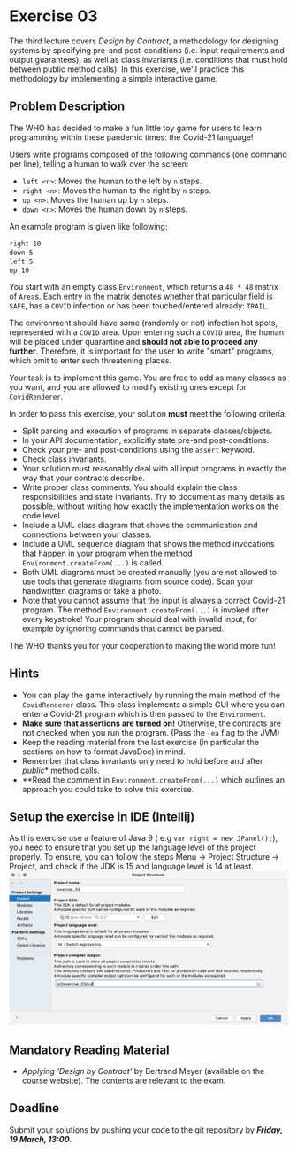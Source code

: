 # Exercise 03
The third lecture covers *Design by Contract*, a methodology for designing systems by specifying pre-and
post-conditions (i.e. input requirements and output guarantees), as well as class invariants (i.e. conditions
that must hold between public method calls). In this exercise, we'll practice this methodology by implementing
a simple interactive game.

## Problem Description
The WHO has decided to make a fun little toy game for users to learn programming within
these pandemic times: the Covid-21 language!

Users write programs composed of the following commands (one command per line), telling a human to walk
over the screen:
* `left <n>`: Moves the human to the left by `n` steps.
* `right <n>`: Moves the human to the right by `n` steps.
* `up <n>`: Moves the human up by `n` steps.
* `down <n>`: Moves the human down by `n` steps.

An example program is given like following:
```covid-21
right 10
down 5
left 5
up 10
```

You start with an empty class `Environment`, which returns a `48 * 48` matrix of `Area`s.
Each entry in the matrix denotes whether that particular field is `SAFE`, has a `COVID` infection or
has been touched/entered already: `TRAIL`.

The environment should have some (randomly or not) infection hot spots, represented with a `COVID` area.
Upon entering such a `COVID` area, the human will be placed under quarantine and **should not able to proceed
any further**. Therefore, it is important for the user to write "smart" programs, which omit to enter such
threatening places.

Your task is to implement this game. You are free to add as many classes as you want, and you are allowed
to modify existing ones except for `CovidRenderer`.

In order to pass this exercise, your solution **must** meet the following criteria:

* Split parsing and execution of programs in separate classes/objects.
* In your API documentation, explicitly state pre-and post-conditions.
* Check your pre- and post-conditions using the `assert` keyword.
* Check class invariants.
* Your solution must reasonably deal with all input programs in exactly the way that your contracts describe.
* Write proper class comments. You should explain the class responsibilities and state invariants.
Try to document as many details as possible, without writing how exactly the implementation works on the code level.
* Include a UML class diagram that shows the communication and connections between your classes.
* Include a UML sequence diagram that shows the method invocations that happen in your program when the method `Environment.createFrom(...)` is called.
* Both UML diagrams must be created manually (you are not allowed to use tools that generate diagrams from source code).
Scan your handwritten diagrams or take a photo.
* Note that you cannot assume that the input is always a correct Covid-21 program.
The method `Environment.createFrom(...)` is invoked after every keystroke!
Your program should deal with invalid input, for example by ignoring commands that cannot be parsed.

The WHO thanks you for your cooperation to making the world more fun!

## Hints
* You can play the game interactively by running the main method of the `CovidRenderer` class.
This class implements a simple GUI where you can enter a Covid-21 program which is then passed to the
`Environment`.
* **Make sure that assertions are turned on!** Otherwise, the contracts are not checked when you run the program.
(Pass the `-ea` flag to the JVM)
* Keep the reading material from the last exercise (in particular the sections on how to format JavaDoc) in mind.
* Remember that class invariants only need to hold before and after *public** method calls.
* **Read the comment in `Environment.createFrom(...)` which outlines an approach you could take to solve this exercise.

## Setup the exercise in IDE (Intellij)
As this exercise use a feature of Java 9 ( e.g `var right = new JPanel();`), 
you need to ensure that you set up the language level of the project properly.
To ensure, you can follow the steps Menu -> Project Structure -> Project, and check if the JDK is 15 and language level is 14 at least.
![Project Setting](Project_setting.png)

## Mandatory Reading Material
* *Applying 'Design by Contract'* by Bertrand Meyer (available on the course website). The contents are relevant to the exam.

## Deadline
Submit your solutions by pushing your code to the git repository by
___Friday, 19 March, 13:00___.